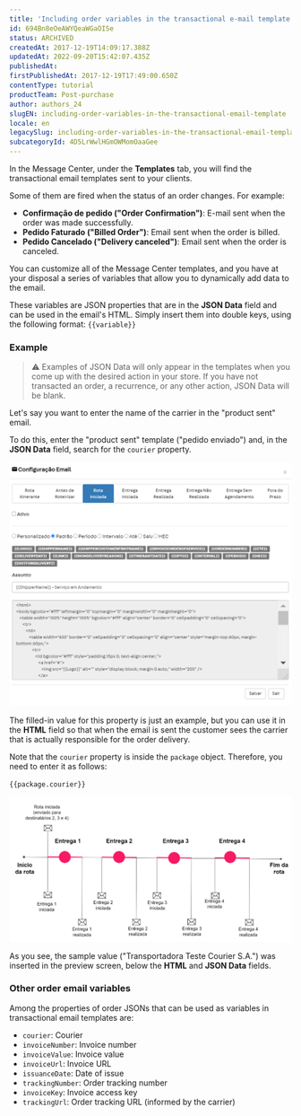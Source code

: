 ```yaml
---
title: 'Including order variables in the transactional e-mail template'
id: 694Bn8eOeAWYQeaWGaOISe
status: ARCHIVED
createdAt: 2017-12-19T14:09:17.388Z
updatedAt: 2022-09-20T15:42:07.435Z
publishedAt: 
firstPublishedAt: 2017-12-19T17:49:00.650Z
contentType: tutorial
productTeam: Post-purchase
author: authors_24
slugEN: including-order-variables-in-the-transactional-email-template
locale: en
legacySlug: including-order-variables-in-the-transactional-email-template
subcategoryId: 4D5LrWwlHGmOWMomOaaGee
---
```


In the Message Center, under the __Templates__ tab, you will find the transactional email templates sent to your clients.

Some of them are fired when the status of an order changes. For example:
- __Confirmação de pedido ("Order Confirmation")__: E-mail sent when the order was made successfully.
- __Pedido Faturado ("Billed Order")__: Email sent when the order is billed.
- __Pedido Cancelado ("Delivery canceled")__: Email sent when the order is canceled.

You can customize all of the Message Center templates, and you have at your disposal a series of variables that allow you to dynamically add data to the email.

These variables are JSON properties that are in the __JSON Data__ field and can be used in the email's HTML. Simply insert them into double keys, using the following format: `{{variable}}`

### Example

>⚠️ Examples of JSON Data will only appear in the templates when you come up with the desired action in your store. If you have not transacted an order, a recurrence, or any other action, JSON Data will be blank.

Let's say you want to enter the name of the carrier in the "product sent" email.

To do this, enter the "product sent" template ("pedido enviado") and, in the __JSON Data__ field, search for the `courier` property.

![templateCourierMC](https://raw.githubusercontent.com/vtexdocs/help-center-content/refs/heads/main/_1.png)

The filled-in value for this property is just an example, but you can use it in the __HTML__ field so that when the email is sent the customer sees the carrier that is actually responsible for the order delivery.

Note that the `courier` property is inside the `package` object. Therefore, you need to enter it as follows:

`{{package.courier}}`

![courier3](https://raw.githubusercontent.com/vtexdocs/help-center-content/refs/heads/main/_2.png)

As you see, the sample value ("Transportadora Teste Courier S.A.") was inserted in the preview screen, below the __HTML__ and __JSON Data__ fields.

### Other order email variables

Among the properties of order JSONs that can be used as variables in transactional email templates are:

- `courier`: Courier
- `invoiceNumber`: Invoice number
- `invoiceValue`: Invoice value
- `invoiceUrl`: Invoice URL
- `issuanceDate`: Date of issue
- `trackingNumber`: Order tracking number
- `invoiceKey`: Invoice access key
- `trackingUrl`: Order tracking URL (informed by the carrier)
